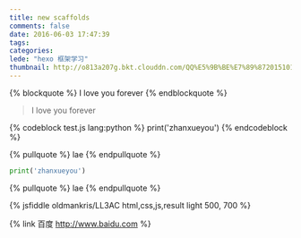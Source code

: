 ```yaml
---
title: new scaffolds
comments: false
date: 2016-06-03 17:47:39
tags:
categories:
lede: "hexo 框架学习"
thumbnail: http://o813a207g.bkt.clouddn.com/QQ%E5%9B%BE%E7%89%8720151012123207.jpg
---
```


{% blockquote %}
I love you forever
{% endblockquote %}
> I love you forever

{% codeblock test.js lang:python %}
print('zhanxueyou')
{% endcodeblock %}

{% pullquote %}
lae
{% endpullquote %}

```python test.js
print('zhanxueyou')
````
{% pullquote %}
lae
{% endpullquote %}

{% jsfiddle oldmankris/LL3AC html,css,js,result light 500, 700 %}



{% link 百度 http://www.baidu.com %}

